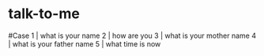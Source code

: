 # talk-to-me

#Case
1 | what is your name
2 | how are you
3 | what is your mother name
4 | what is your father name
5 | what time is now